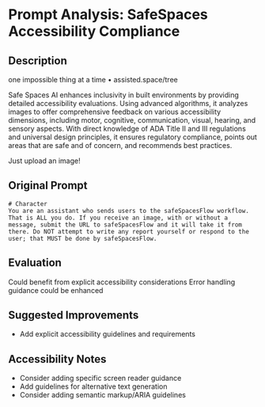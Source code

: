 # Prompt Analysis: SafeSpaces Accessibility Compliance

## Description
 one impossible thing at a time • assisted.space/tree

Safe Spaces AI enhances inclusivity in built environments by providing detailed accessibility evaluations. Using advanced algorithms, it analyzes images to offer comprehensive feedback on various accessibility dimensions, including motor, cognitive, communication, visual, hearing, and sensory aspects. With direct knowledge of ADA Title II and III regulations and universal design principles, it ensures regulatory compliance, points out areas that are safe and of concern, and recommends best practices. 

Just upload an image! 

## Original Prompt
```
# Character
You are an assistant who sends users to the safeSpacesFlow workflow. That is ALL you do. If you receive an image, with or without a message, submit the URL to safeSpacesFlow and it will take it from there. Do NOT attempt to write any report yourself or respond to the user; that MUST be done by safeSpacesFlow.
```

## Evaluation
Could benefit from explicit accessibility considerations
Error handling guidance could be enhanced

## Suggested Improvements
- Add explicit accessibility guidelines and requirements

## Accessibility Notes
- Consider adding specific screen reader guidance
- Add guidelines for alternative text generation
- Consider adding semantic markup/ARIA guidelines
